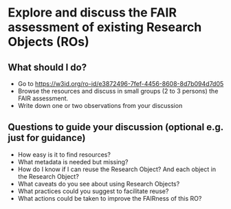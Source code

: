 # Explore and discuss the FAIR assessment of existing Research Objects (ROs) 

## What should I do?
- Go to https://w3id.org/ro-id/e3872496-7fef-4456-8608-8d7b094d7d05 
- Browse the resources and discuss in small groups (2 to 3 persons) the FAIR assessment. 
- Write down one or  two observations from your discussion


## Questions to guide your discussion (optional e.g. just for guidance)

- How easy is it to find resources?
- What metadata is needed but missing?
- How do I know if I can reuse the Research Object? And each object in the Research Object?
- What caveats do you see about using Research Objects?
- What practices could you suggest to facilitate reuse?
- What actions could be taken to improve the FAIRness of this RO?



